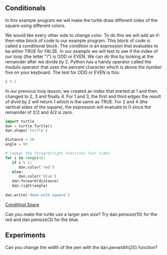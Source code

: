 ## Conditionals

In this example program we will make the turtle draw
different sides of the square using different colors.

We would like every other side to change color.  To do this we will add an if-then-else block of code to our example program.  This block of code is called a conditional block.  The condition is an expression that evaluates to be either TRUE for FALSE.  In our example we will test to see if the index of our loop (the letter "i") is ODD or EVEN.  We can do this by looking at the remainder after we divide by 2.  Python has a handy operator called the modulo operator that uses the percent character which is above the number five on your keyboard.  The test for ODD or EVEN is this:

```py
i % 2
```

In our previous loop lesson, we created an index that started at 1 and then changed to 2, 3 and finally 4.  For 1 and 3, the first and third edges the result of divid by 2 will return 1 which is the same as TRUE.  For 2 and 4 (the vertical sides of the square), the expression will evaluate to 0 since the remainder of 2/2 and 4/2 is zero. 

```py
import turtle
dan = turtle.Turtle()
dan.shape('turtle')

distance = 50
angle = 90

# repeat the forward/right functions four times
for i in range(4):
   if i % 2:
      dan.color('red')
   else:
      dan.color('blue')
   dan.forward(distance)
   dan.right(angle)
   
dan.write('done with square')
```

[Conditinal Sqare](https://trinket.io/library/trinkets/5b18dc55c6)

Can you make the turtle use a larger pen size?  Try dan.pensize(10) for the red and dan.pensize(3) for the blue.

## Experiments
Can you change the width of the pen with the dan.penwidth(20) function?
